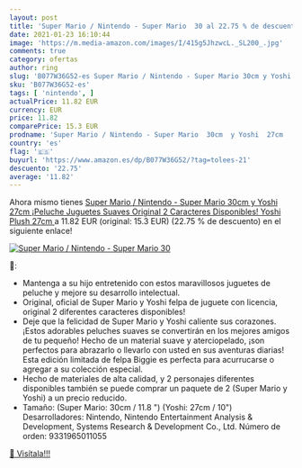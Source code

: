```yaml
---
layout: post
title: 'Super Mario / Nintendo - Super Mario  30 al 22.75 % de descuento'
date: 2021-01-23 16:10:44
image: 'https://m.media-amazon.com/images/I/415g5JhzwcL._SL200_.jpg'
comments: true
category: ofertas
author: ring
slug: 'B077W36G52-es Super Mario / Nintendo - Super Mario 30cm y Yoshi 27cm...'
sku: 'B077W36G52-es'
tags: [ 'nintendo', ]
actualPrice: 11.82 EUR
currency: EUR
price: 11.82
comparePrice: 15.3 EUR
prodname: 'Super Mario / Nintendo - Super Mario  30cm  y Yoshi  27cm  ¡Peluche  Juguetes Suaves  Original  2 Caracteres Disponibles!  Yoshi Plush 27cm '
country: 'es'
flag: '🇪🇸'
buyurl: 'https://www.amazon.es/dp/B077W36G52/?tag=tolees-21'
descuento: '22.75'
average: '11.82'
---
```


Ahora mismo tienes [Super Mario / Nintendo - Super Mario  30cm  y Yoshi  27cm  ¡Peluche  Juguetes Suaves  Original  2 Caracteres Disponibles!  Yoshi Plush 27cm ](https://www.amazon.es/dp/B077W36G52/?tag=tolees-21) a 11.82 EUR (original: 15.3 EUR) (22.75 %  de descuento) en el siguiente enlace!

[![Super Mario / Nintendo - Super Mario  30](https://m.media-amazon.com/images/I/415g5JhzwcL._SL200_.jpg)](https://www.amazon.es/dp/B077W36G52/?tag=tolees-21)

🔎:

- Mantenga a su hijo entretenido con estos maravillosos juguetes de peluche y mejore su desarrollo intelectual.
- Original, oficial de Super Mario y Yoshi felpa de juguete con licencia, original 2 diferentes caracteres disponibles!
- Deje que la felicidad de Super Mario y Yoshi caliente sus corazones. ¡Estos adorables peluches suaves se convertirán en los mejores amigos de tu pequeño! Hecho de un material suave y aterciopelado, ¡son perfectos para abrazarlo o llevarlo con usted en sus aventuras diarias! Esta edición limitada de felpa Biggie es perfecta para acurrucarse o agregar a su colección especial.
- Hecho de materiales de alta calidad, y 2 personajes diferentes disponibles también se puede comprar un paquete de 2 (Super Mario y Yoshi) a un precio reducido.
- Tamaño: (Super Mario: 30cm / 11.8 ") (Yoshi: 27cm / 10") Desarrolladores: Nintendo, Nintendo Entertainment Analysis & Development, Systems Research & Development Co., Ltd. Número de orden: 9331965011055

[🛒 Visítala!!!](https://www.amazon.es/dp/B077W36G52/?tag=tolees-21)
